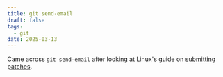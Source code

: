 ```yaml
---
title: git send-email
draft: false
tags:
  - git
date: 2025-03-13
---
```


Came across `git send-email` after looking at Linux's guide on [submitting patches][patch].

[patch]: https://www.kernel.org/doc/html/latest/process/submitting-patches.html#no-mime-no-links-no-compression-no-attachments-just-plain-text

